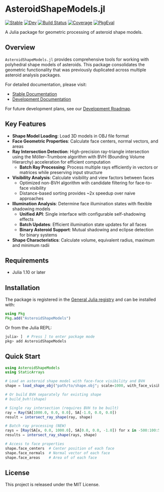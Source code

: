 # AsteroidShapeModels.jl

[![Stable](https://img.shields.io/badge/docs-stable-blue.svg)](https://astroshaper.github.io/AsteroidShapeModels.jl/stable/)
[![Dev](https://img.shields.io/badge/docs-dev-blue.svg)](https://astroshaper.github.io/AsteroidShapeModels.jl/dev/)
[![Build Status](https://github.com/Astroshaper/AsteroidShapeModels.jl/actions/workflows/ci.yml/badge.svg?branch=main)](https://github.com/Astroshaper/AsteroidShapeModels.jl/actions/workflows/ci.yml?query=branch%3Amain)
[![Coverage](https://codecov.io/gh/Astroshaper/AsteroidShapeModels.jl/branch/main/graph/badge.svg)](https://codecov.io/gh/Astroshaper/AsteroidShapeModels.jl)
[![PkgEval](https://JuliaCI.github.io/NanosoldierReports/pkgeval_badges/A/AsteroidShapeModels.svg)](https://JuliaCI.github.io/NanosoldierReports/pkgeval_badges/report.html)

A Julia package for geometric processing of asteroid shape models.

## Overview

`AsteroidShapeModels.jl` provides comprehensive tools for working with polyhedral shape models of asteroids. This package consolidates the geometric functionality that was previously duplicated across multiple asteroid analysis packages.

For detailed documentation, please visit:
- [Stable Documentation](https://Astroshaper.github.io/AsteroidShapeModels.jl/stable)
- [Development Documentation](https://Astroshaper.github.io/AsteroidShapeModels.jl/dev)

For future development plans, see our [Development Roadmap](ROADMAP.md).

## Key Features

- **Shape Model Loading**: Load 3D models in OBJ file format
- **Face Geometric Properties**: Calculate face centers, normal vectors, and areas
- **Ray Intersection Detection**: High-precision ray-triangle intersection using the Möller–Trumbore algorithm with BVH (Bounding Volume Hierarchy) acceleration for efficient computation
  - **Batch Ray Processing**: Process multiple rays efficiently in vectors or matrices while preserving input structure
- **Visibility Analysis**: Calculate visibility and view factors between faces
  - Optimized non-BVH algorithm with candidate filtering for face-to-face visibility
  - Distance-based sorting provides ~2x speedup over naive approaches
- **Illumination Analysis**: Determine face illumination states with flexible shadowing models
  - **Unified API**: Single interface with configurable self-shadowing effects
  - **Batch Updates**: Efficient illumination state updates for all faces
  - **Binary Asteroid Support**: Mutual shadowing and eclipse detection for binary systems
- **Shape Characteristics**: Calculate volume, equivalent radius, maximum and minimum radii

## Requirements

- Julia 1.10 or later

## Installation

The package is registered in the [General Julia registry](https://github.com/JuliaRegistries/General) and can be installed with:

```julia
using Pkg
Pkg.add("AsteroidShapeModels")
```

Or from the Julia REPL:

```julia
julia> ]  # Press ] to enter package mode
pkg> add AsteroidShapeModels
```

## Quick Start

```julia
using AsteroidShapeModels
using StaticArrays

# Load an asteroid shape model with face-face visibility and BVH
shape = load_shape_obj("path/to/shape.obj"; scale=1000, with_face_visibility=true, with_bvh=true)  # Convert km to m

# Or build BVH separately for existing shape
# build_bvh!(shape)

# Single ray intersection (requires BVH to be built)
ray = Ray(SA[1000.0, 0.0, 0.0], SA[-1.0, 0.0, 0.0])
result = intersect_ray_shape(ray, shape)

# Batch ray processing (NEW)
rays = [Ray(SA[x, 0.0, 1000.0], SA[0.0, 0.0, -1.0]) for x in -500:100:500]
results = intersect_ray_shape(rays, shape)

# Access to face properties
shape.face_centers  # Center position of each face
shape.face_normals  # Normal vector of each face
shape.face_areas    # Area of of each face
```

## License

This project is released under the MIT License.
